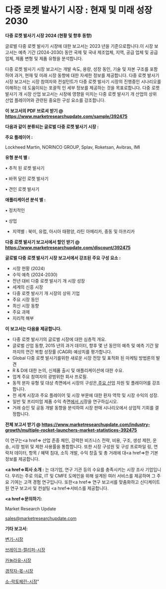# 다중 로켓 발사기 시장 : 현재 및 미래 성장 2030

<strong>다중 로켓 발사기 시장 2024 (현황 및 향후 동향)</strong>

글로벌 다중 로켓 발사기 시장에 대한 보고서는 2023 년을 기준으로합니다.이 시장 보고서는 예측 기간 (2024-2030) 동안 국제 및 국내 제조업체, 지역, 공급 업체 및 공급 업체, 제품 변형 및 제품 유형을 분석합니다.

다중 로켓 발사기 시장 보고서는 개발 속도, 용량, 성장 동인, 기술 및 자본 구조를 포함하여 과거, 현재 및 미래 시장 동향에 대한 자세한 정보를 제공합니다. 다중 로켓 발사기 시장 보고서는 시장 참여자와 컨설턴트가 다중 로켓 발사기 시장의 진행중인 시나리오를 이해하는 데 도움이되는 포괄적 인 세부 정보를 제공하는 것을 목표로합니다. 다중 로켓 발사기 개 시장 산업 보고서는 시장에 영향을 미치는 다중 로켓 발사기 개 산업의 상위 산업 플레이어와 관련된 중요한 구성 요소를 강조합니다.



<strong>이 보고서의 PDF 브로셔 받기 @ <a href=https://www.marketresearchupdate.com/sample/392475>https://www.marketresearchupdate.com/sample/392475</a></strong>



<strong>다음과 같이 분류되는 글로벌 다중 로켓 발사기 시장 :</strong>



<strong>주요 플레이어 :</strong>

Lockheed Martin, NORINCO GROUP, Splav, Roketsan, Avibras, IMI



<strong>유형 분석 별 :</strong>

• 추적 된 로켓 발사기

• 바퀴 달린 로켓 발사기

• 견인 로켓 발사기



<strong>애플리케이션 분석 별 :</strong>

• 정치적인

• 상업

<ul>
  <li>지역별 : 북미, 유럽, 아시아 태평양, 라틴 아메리카, 중동 및 아프리카</li>
</ul>


<strong>다중 로켓 발사기 보고서에서 할인 받기 @ <a href=https://www.marketresearchupdate.com/discount/392475>https://www.marketresearchupdate.com/discount/392475</a></strong>



<strong>글로벌 다중 로켓 발사기 시장 보고서에서 강조된 주요 구성 요소 :</strong>
<ul>
  <li>시장 현황 (2024)</li>
  <li>수익 예측 (2024-2030)</li>
  <li>전년 대비 다중 로켓 발사기 개 시장 성장</li>
  <li>세계의 신흥 시장</li>
  <li>다중 로켓 발사기 개 시장의 상위 기업</li>
  <li>주요 시장 동인</li>
  <li>최신 시장 동향</li>
  <li>주요 과제</li>
  <li>지리적 해부</li>
</ul>


<strong>이 보고서는 다음을 제공합니다.</strong>
<ul>
  <li>다중 로켓 발사기의 글로벌 시장에 대한 심층적 개요.</li>
  <li>글로벌 산업 동향, 2015 년의 과거 데이터, 향후 몇 년 동안의 예측 및 예측 기간 말까지의 연간 복합 성장률 (CAGR) 예상치를 평가합니다.</li>
  <li>Global 다중 로켓 발사기를위한 새로운 시장 전망 및 표적화 된 마케팅 방법론의 발견</li>
  <li>R &amp; D에 대한 논의, 신제품 출시 및 애플리케이션에 대한 수요.</li>
  <li>업계 주요 참여자의 광범위한 회사 프로필.</li>
  <li>동적 분자 유형 및 대상 측면에서 시장의 구성은<a href=> 주요 산</a>업 자원 및 플레이어를 강조합니다.</li>
  <li>전 세계 시장과 주요 플레이어 및 시장 부문에 대한 환자 역학 및 시장 수익의 성장.</li>
  <li>일반 및 프리미엄 제품 수익 측면<a href=>에서 시</a>장을 연구하십시오.</li>
  <li>거래 승인 및 공동 개발 동향을 분석하여 시장 판매 시나리오에서 상업적 기회를 결정합니다.</li>
</ul>



<strong>전체 보고서 받기 @ <a href=https://www.marketresearchupdate.com/industry-growth/multiple-rocket-launchers-market-statistices-392475>https://www.marketresearchupdate.com/industry-growth/multiple-rocket-launchers-market-statistices-392475</a></strong>

이 연구는<a href=> 산업 존중</a> 체인, 강력한 비즈니스 전략, 비용, 구조, 생성 제한, 운송, 시장 범위 및 제한 사용률을 통합합니다. 또한 시장 구성원 및 구성 프로파일 링, 연락처 데이터, 항목 / 혜택 침대, 소득 개발, 수익 창출 및 총 거래에 대<a href=>한 기본 </a>정보를 제공합니다.



<strong><a href=>회사 소</a>개 :</strong>
는 대기업, 연구 기관 등의 수요를 충족시키는 시장 조사 기업입니다. 우리는 주로 의료, IT 및 CMFE 도메인을 위해 설계된 여러 서비스를 제공하며 그 주요 기여는 고객 경험 연구입니다. 또한<a href=> 연구 보</a>고서를 맞춤화하고 신디케이트 된 연구 보고서 및 컨설팅 <a href=>서비스</a>를 제공합니다.



<strong><a href=>문의하기:</a></strong>

Market Research Update

sales@marketresearchupdate.com



<strong>기타 보고서:</strong>

<a href=https://www.linkedin.com/pulse/변기-시장-규모-및-성장-2023-isdailynews/>변기-시장</a>

<a href=https://www.linkedin.com/pulse/브레이크-캘리퍼-시장-세분화-연구-및-목표-고객2029년-analytics-avenue-adventures-24-ana-ovdqf/>브레이크-캘리퍼-시장</a>

<a href=https://www.linkedin.com/pulse/카놀라유-시장-동향-및-성장-전망-trend-tracking-tips-360-analysis-bbjpf/>카놀라유-시장</a>

<a href=https://www.linkedin.com/pulse/경작자-몫-시장-진입-전략-및-위험-평가2029년-trend-tracking-tips-360-analysis-ac13f/>경작자-몫-시장</a>

<a href=https://www.linkedin.com/pulse/소-락토페린-시장-세분화-연구-및-목표-고객2030년-isdailynews-onjvf/>소-락토페린-시장</a>"
